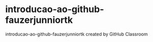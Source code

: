 # introducao-ao-github-fauzerjunniortk
introducao-ao-github-fauzerjunniortk created by GitHub Classroom
